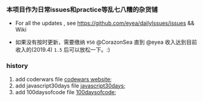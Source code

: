 <h3>本项目作为日常issues和practice等乱七八糟的杂货铺</h3>

- For all  the updates , see https://github.com/eyea/dailyIssues/issues && Wiki

- 如果没有按时更新，需要缴纳 `¥50` @CorazonSea 直到 @eyea 收入达到目前收入的(2019.4) `1.5` 后可以放松一下。:)


### history
1. add coderwars file [codewars website](http://www.codewars.com);
2. add javascript30days file [javascript30days](https://javascript30.com/);
3. add 100daysofcode file [100daysofcode](https://www.100daysofcode.com/);

